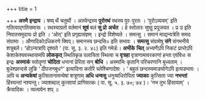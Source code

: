 +++
title = 1

+++
**अस्मै** **इन्द्राय** । षष्य् र्थे चतुर्थी । अस्येन्द्रस्य **पुरोरथं** रथस्य पुरः पुरतः । ‘पुरोऽव्ययम्' इति गतित्वाद्गतिसमासः । रथस्याग्रतो वर्तमानं **शूषं** बलं **सु** **प्रो** **अर्चत** । हे स्तोतारः सुष्ठु प्रपूजयत । प्र उ इति निपातसमुदायः प्रो इति । ‘ओत्' इति प्रगृह्यसंज्ञम् । इन्द्रो विशेष्यते । समत्सु । समानं माद्यन्यत्रेति समदः संग्रामाः । औणादिकोऽधिकरणे क्विप्। समानस्य छन्दसि० इति सभावः । **समत्सु** संग्रामेषु **संगे** संगमनीये शत्रुबले। ‘डोऽन्यत्रापि दृश्यते ' (पा. सू. ३. २. ४८) इति गमेर्डः। **अभीके** **चित्** अभ्यर्णेऽपि निकटं प्राप्तेऽपि केशाकेश्यवस्थायामपि **लोककृत्** स्थितिकृन्न पलायिता स्थित्वा च **वृत्रहा** वृत्राणामावरकाणां हन्ता एवंविधः स इन्द्रः **अस्माकं** स्तोतॄणां  **चोदिता** धनानां प्रेरिता सन् **बोधि** । अस्माभिः कृतानि परिचरणानि बुध्यताम् । बुधेश्छान्दसे लुङि  ‘ दीपजनबुध°' इत्यादिना कर्तरि च्लेश्चिणादेशः ।  ‘ बहुलं छन्दस्यमाङ्योगेऽपि  इत्यडभावः । अपि च **अन्यकेषां** कुत्सितानामन्येषां शत्रूणाम् **अधि** **धन्वसु** धनुःष्वधिरोपिता **ज्याकाः** कुत्सिता ज्या **नभन्तां** हिंस्यन्तां नश्यन्तु। ज्याशब्दात् कुत्सायां प्रागिवात्कः ( पा. सू. ५. ३. ७०; ७४ )। ‘नभ तुभ हिंसायाम्' । क्रैयादिकः । व्यत्ययेन शप् ॥
